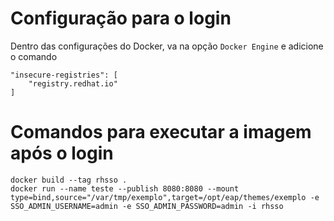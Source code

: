 # Configuração para o login

Dentro das configurações do Docker, va na opção `Docker Engine` e adicione o comando

```
"insecure-registries": [
    "registry.redhat.io"
]
```

# Comandos para executar a imagem após o login

```
docker build --tag rhsso .
docker run --name teste --publish 8080:8080 --mount type=bind,source="/var/tmp/exemplo",target=/opt/eap/themes/exemplo -e SSO_ADMIN_USERNAME=admin -e SSO_ADMIN_PASSWORD=admin -i rhsso
```

